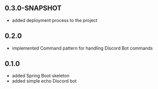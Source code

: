 ## 0.3.0-SNAPSHOT
* added deployment process to the project

## 0.2.0
* implemented Command pattern for handling Discord Bot commands

## 0.1.0
* added Spring Boot skeleton
* added simple echo Discord bot